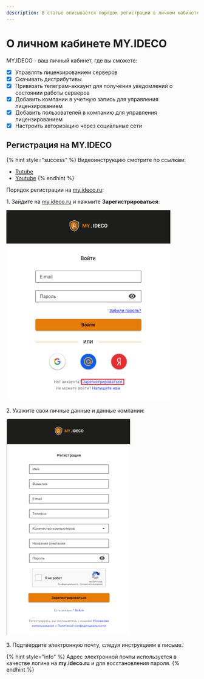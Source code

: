 ```yaml
---
description: В статье описывается порядок регистрации в личном кабинете MY.IDECO и его возможности.
---
```


# О личном кабинете MY.IDECO

MY.IDECO - ваш личный кабинет, где вы сможете:

* [x] Управлять лицензированием серверов
* [x] Скачивать дистрибутивы
* [x] Привязать телеграм-аккаунт для получения уведомлений о состоянии работы серверов
* [x] Добавить компании в учетную запись для управления лицензированием
* [x] Добавить пользователей в компанию для управления лицензированием
* [x] Настроить авторизацию через социальные сети

## Регистрация на MY.IDECO

{% hint style="success" %}
Видеоинструкцию смотрите по ссылкам:
* [Rutube](https://rutube.ru/video/1cc0ac23b4f957ece277f767beccda39/)
* [Youtube](https://youtu.be/e0zmOur4tzY?si=uw7WeZQKx2EnmFiu)
{% endhint %}

Порядок регистрации на [my.ideco.ru](https://my.ideco.ru/):

1\. Зайдите на [my.ideco.ru](https://my.ideco.ru/) и нажмите **Зарегистрироваться**:

![](/.gitbook/assets/initial-action-my-ideco1.png)

2\. Укажите свои личные данные и данные компании:

![](/.gitbook/assets/initial-action-my-ideco2.png)

3\. Подтвердите электронную почту, следуя инструкциям в письме.

{% hint style="info" %}
Адрес электронной почты используется в качестве логина на **my.ideco.ru** и для восстановления пароля.
{% endhint %}